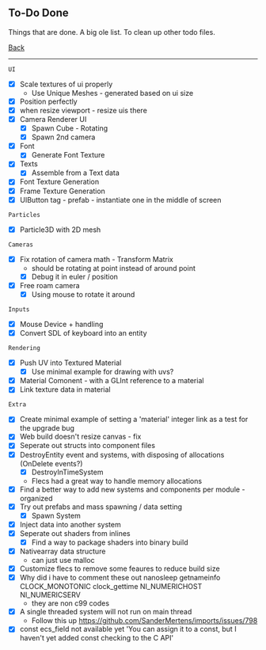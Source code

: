 To-Do Done
-----

Things that are done. A big ole list. To clean up other todo files.

[Back](todo-main.md)

-----

`UI`
- [x] Scale textures of ui properly
    - Use Unique Meshes - generated based on ui size
- [x] Position perfectly
- [x] when resize viewport - resize uis there
- [x] Camera Renderer UI
    - [x] Spawn Cube - Rotating
    - [x] Spawn 2nd camera
- [x] Font
    - [x] Generate Font Texture
- [x] Texts
    - [x] Assemble from a Text data
- [x] Font Texture Generation
- [x] Frame Texture Generation
- [x] UIButton tag - prefab - instantiate one in the middle of screen

`Particles`
- [x] Particle3D with 2D mesh

`Cameras`
- [x] Fix rotation of camera math - Transform Matrix
    - should be rotating at point instead of around point
    - [x] Debug it in euler / position
- [x] Free roam camera
    - [x] Using mouse to rotate it around

`Inputs`
- [x] Mouse Device + handling
- [x] Convert SDL of keyboard into an entity

`Rendering`
- [x] Push UV into Textured Material
    - [x] Use minimal example for drawing with uvs?
- [x] Material Comonent - with a GLInt reference to a material
- [x] Link texture data in material

`Extra`
- [x] Create minimal example of setting a 'material' integer link as a test for the upgrade bug
- [x] Web build doesn't resize canvas - fix 
- [x] Seperate out structs into component files
- [x] DestroyEntity event and systems, with disposing of allocations (OnDelete events?)
    - [x] DestroyInTimeSystem
    - Flecs had a great way to handle memory allocations
- [x] Find a better way to add new systems and components per module - organized
- [x] Try out prefabs and mass spawning / data setting
    - [x] Spawn System
- [x] Inject data into another system
- [x] Seperate out shaders from inlines
    - [x] Find a way to package shaders into binary build
- [x] Nativearray data structure
    - can just use malloc
- [x] Customize flecs to remove some feaures to reduce build size
- [x] Why did i have to comment these out
    nanosleep getnameinfo CLOCK_MONOTONIC clock_gettime NI_NUMERICHOST NI_NUMERICSERV
    - they are non c99 codes
- [x] A single threaded system will not run on main thread
    - Follow this up
    https://github.com/SanderMertens/imports/issues/798
- [x] const ecs_field not available yet
    'You can assign it to a const, but I haven't yet added const checking to the C API'